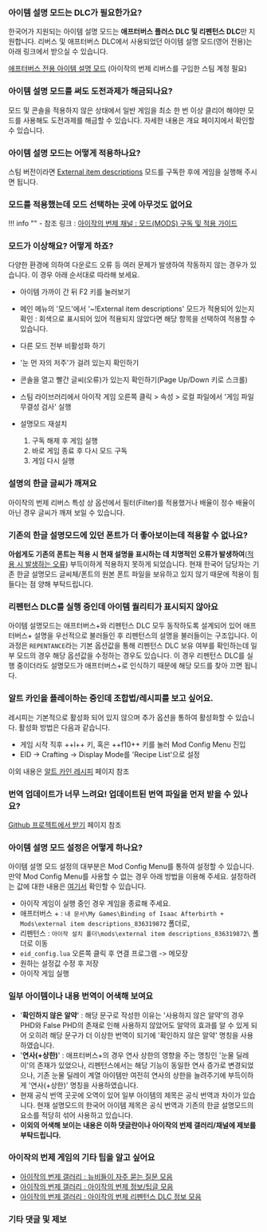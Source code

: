 ### 아이템 설명 모드는 DLC가 필요한가요?

한국어가 지원되는 아이템 설명 모드는 **애프터버스 플러스 DLC 및 리펜턴스 DLC**만 지원합니다. 리버스 및 애프터버스 DLC에서  사용되었던 아이템 설명 모드(영어 전용)는 아래 링크에서 받으실 수 있습니다.

[애프터버스 전용 아이템 설명 모드](https://moddingofisaac.com/mod/1079/external-item-descriptions) (아이작의 번제 리버스를 구입한 스팀 계정 필요)

### 아이템 설명 모드를 써도 도전과제가 해금되나요?

모드 및 콘솔을 적용하지 않은 상태에서 일반 게임을 최소 한 번 이상 클리어 해야만 모드를 사용해도 도전과제를 해금할 수 있습니다. 자세한 내용은 개요 페이지에서 확인할 수 있습니다.

### 아이템 설명 모드는 어떻게 적용하나요?

스팀 버전이라면 [External item descriptions](https://steamcommunity.com/sharedfiles/filedetails/?id=836319872) 모드를 구독한 후에 게임을 실행해 주시면 됩니다.

### 모드를 적용했는데 모드 선택하는 곳에 아무것도 없어요

!!! info ""
    - 참조 링크 : [아이작의 번제 채널 : 모드(MODS) 구독 및 적용 가이드](https://arca.live/b/isaac/19390658)

### 모드가 이상해요? 어떻게 하죠?

다양한 환경에 의하여 다운로드 오류 등 여러 문제가 발생하여 작동하지 않는 경우가 있습니다. 이 경우 아래 순서대로 따라해 보세요.

- 아이템 가까이 간 뒤 F2 키를 눌러보기
- 메인 메뉴의 '모드'에서 '~!External item descriptions' 모드가 적용되어 있는지 확인 : 회색으로 표시되어 있어 적용되지 않았다면 해당 항목을 선택하여 적용할 수 있습니다.
- 다른 모드 전부 비활성화 하기
- '눈 먼 자의 저주'가 걸려 있는지 확인하기
- 콘솔을 열고 빨간 글씨(오류)가 있는지 확인하기(Page Up/Down 키로 스크롤)
- 스팀 라이브러리에서 아이작 게임 오른쪽 클릭 > 속성 > 로컬 파일에서 '게임 파일 무결성 검사' 실행
- 설명모드 재설치

    1. 구독 해제 후 게임 실행
    2. 바로 게임 종료 후 다시 모드 구독
    3. 게임 다시 실행


### 설명의 한글 글씨가 깨져요

아이작의 번제 리버스 특성 상 옵션에서 필터(Filter)를 적용했거나 배율이 정수 배율이 아닌 경우 글씨가 깨져 보일 수 있습니다.

### 기존의 한글 설명모드에 있던 폰트가 더 좋아보이는데 적용할 수 없나요?

**아쉽게도 기존의 폰트는 적용 시 현재 설명을 표시하는 데 치명적인 오류가 발생하여**([적용 시 발생하는 오류](https://gall.dcinside.com/m/tboi/85072)) 부득이하게 적용하지 못하게 되었습니다. 현재 한국어 담당자는 기존 한글 설명모드 글씨체/폰트의 원본 폰트 파일을 보유하고 있지 않기 때문에 적용이 힘들다는 점 양해 부탁드립니다.

### 리펜턴스 DLC를 실행 중인데 아이템 퀄리티가 표시되지 않아요

아이템 설명모드는 애프터버스+와 리펜턴스 DLC 모두 동작하도록 설계되어 있어 애프터버스+ 설명을 우선적으로 불러들인 후 리펜턴스의 설명을 불러들이는 구조입니다. 이 과정은 ```REPENTANCE```라는 기본 옵션값을 통해 리펜턴스 DLC 보유 여부를 확인하는데 일부 모드의 경우 해당 옵션값을 수정하는 경우도 있습니다. 이 경우 리펜턴스 DLC를 실행 중이더라도 설명모드가 애프터버스+로 인식하기 때문에 해당 모드를 찾아 끄면 됩니다.

### 알트 카인을 플레이하는 중인데 조합법/레시피를 보고 싶어요.

레시피는 기본적으로 활성화 되어 있지 않으며 추가 옵션을 통하여 활성화할 수 있습니다. 활성화 방법은 다음과 같습니다.

- 게임 시작 직후 ++l++ 키, 혹은 ++f10++ 키를 눌러 Mod Config Menu 진입
- EID -> Crafting -> Display Mode를 'Recipe List'으로 설정

이외 내용은 [알트 카인 레시피](./howto/crafting.md) 페이지 참조

### 번역 업데이트가 너무 느려요! 업데이트된 번역 파일을 먼저 받을 수 있나요?

[Github 프로젝트에서 받기](./howto/update-from-github.md) 페이지 참조

### 아이템 설명 모드 설정은 어떻게 하나요?

아이템 설명 모드 설정의 대부분은 Mod Config Menu를 통하여 설정할 수 있습니다. 만약 Mod Config Menu를 사용할 수 없는 경우 아래 방법을 이용해 주세요. 설정하려는 값에 대한 내용은 [여기서](./config/lua.md) 확인할 수 있습니다.

  - 아이작 게임이 실행 중인 경우 게임을 종료해 주세요.
  - 애프터버스 + : ```내 문서\My Games\Binding of Isaac Afterbirth + Mods\external item descriptions_836319872``` 폴더로,
  - 리펜턴스 : ```아이작 설치 폴더\mods\external item descriptions_836319872\``` 폴더로 이동
  - ```eid_config.lua``` 오른쪽 클릭 후 연결 프로그램 -> 메모장
  - 원하는 설정값 수정 후 저장
  - 아이작 게임 실행

### 일부 아이템이나 내용 번역이 어색해 보여요

- '**확인하지 않은 알약**' : 해당 문구로 작성한 이유는 '사용하지 않은 알약'의 경우 PHD와 False PHD의 존재로 인해 사용하지 않았어도 알약의 효과를 알 수 있게 되어 오히려 해당 문구가 더 이상한 번역이 되기에 '확인하지 않은 알약' 명칭을 사용하였습니다.
- '**연사(+상한)**' : 애프터버스+의 경우 연사 상한의 영향을 주는 명칭인 '눈물 딜레이'의 존재가 있었으나, 리펜턴스에서는 해당 기능이 동일한 연사 증가로 변경되었으나, 기존 눈물 딜레이 계열 아이템만 여전히 연사의 상한을 늘려주기에 부득이하게 '연사(+상한)' 명칭을 사용하였습니다.
- 현재 공식 번역 곳곳에 오역이 있어 일부 아이템의 제목은 공식 번역과 차이가 있습니다. 현재 설명모드의 한국어 아이템 제목은 공식 번역과 기존의 한글 설명모드의 요소를 적당히 섞어 사용하고 있습니다.
- **이외의 어색해 보이는 내용은 이하 댓글란이나 아이작의 번제 갤러리/채널에 제보를 부탁드립니다.**

### 아이작의 번제 게임의 기타 팁을 알고 싶어요

- [아이작의 번제 갤러리 : 뉴비들이 자주 묻는 질문 모음](https://gall.dcinside.com/m/tboi/41131)
- [아이작의 번제 갤러리 : 아이작의 번제 정보/팁글 모음](https://gall.dcinside.com/m/tboi/38515)
- [아이작의 번제 갤러리 : 아이작의 번제 리펜턴스 DLC 정보 모음](https://gall.dcinside.com/m/tboi/25602)

### 기타 댓글 및 제보

<div class="giscus"></div>

<script src="https://giscus.app/client.js"
        data-repo="kohashiwakaba/Isaac-EID-Korean-Guide"
        data-repo-id="R_kgDOGqUX-g"
        data-category="Giscus comments"
        data-category-id="DIC_kwDOGqUX-s4CA7JX"
        data-mapping="pathname"
        data-reactions-enabled="1"
        data-emit-metadata="0"
        data-input-position="top"
        data-theme="preferred_color_scheme"
        data-lang="ko"
        crossorigin="anonymous"
        async>
</script>

<!-- <script>
  const schemebtn = document.queryselector('.md-header__options')
  function utterancesTheme () {
    if (document.querySelector('.giscus-frame')) {
      const theme = document.documentElement.getAttribute('data-theme') === 'dark' ? 'github-dark' : 'github-light'
      const message = {
        type: 'set-theme',
        theme: theme
      };
      const iframe = document.querySelector('.giscus-frame');
      iframe.contentWindow.postMessage(message, 'https://giscus.app');
    }
  }
</script> -->